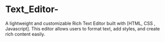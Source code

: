 # Text_Editor-
A lightweight and customizable Rich Text Editor built with [HTML, CSS , Javascript]. This editor allows users to format text, add styles, and create rich content easily.
